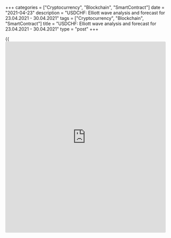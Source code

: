 +++
categories = ["Cryptocurrency", "Blockchain", "SmartContract"]
date = "2021-04-23"
description = "USDCHF: Elliott wave analysis and forecast for 23.04.2021 - 30.04.2021"
tags = ["Cryptocurrency", "Blockchain", "SmartContract"]
title = "USDCHF: Elliott wave analysis and forecast for 23.04.2021 - 30.04.2021"
type = "post"
+++

{{<iframe id="large-banner" src="https://www.bounty.group/#slide=20.0" width="100%" height="600" scrolling="no" style="border: 0px solid rgb(216, 221, 230); border-radius: 3px;">}}

2021-04-23

2021-04-23

USDCHF: Elliott wave analysis and forecast for 23.04.2021 –
30.04.2021Alex Geuta

 **Main scenario:** consider long positions above the level of 0.9127
with a target of 0.9505 – 0.9590.

 **Alternative scenario:** breakout and consolidation below the level of
0.9127 will allow the pair to continue declining to the levels of 0.9073
– 0.8873.

 **Analysis:** Presumably, the descending first wave of larger degree
(1) of 5 finished developing on the [daily](https://www.fintecher.org/2020/03/03/forex-trading-daily-strategy/) time frame, with wave 5 of (1)
formed inside. An ascending correction started developing as wave (2) on
the H4 time frame, with wave A of (2) forming inside. The third wave of
smaller degree iii of А appears to have formed on the H1 time frame, and
a local correction developed as wave iv of A, supposedly. If this
assumption is correct, the pair will continue rising to 0.9505 – 0.9590
in wave v of A. The level of 0.9127 is critical in this scenario. Its
breakout will allow the pair to continue falling to the levels of 0.9073
– 0.8873.

* * *

* * *



## Price chart of USDCHF in real time mode

The content of this article reflects the author’s opinion and does not
necessarily reflect the official position of LiteForex. The material
published on this page is provided for informational purposes only and
should not be considered as the provision of investment advice for the
purposes of Directive 2004/39/EC.

Rate this article:

{{value}}

( {{count}} {{title}} )